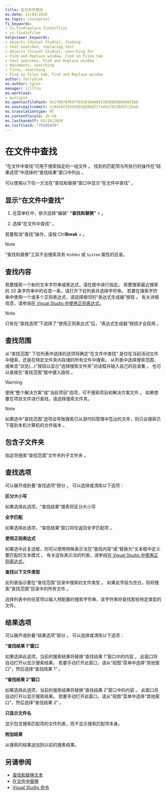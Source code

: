 ```yaml
---
title: 在文件中查找
ms.date: 11/04/2016
ms.topic: conceptual
f1_keywords:
- vs.findreplace.findinfiles
- vs.findinfiles
helpviewer_keywords:
- objects [Visual Studio], finding
- text searches, replacing text
- objects [Visual Studio], searching for
- Find and Replace window, Find in Files tab
- text searches, Find and Replace window
- documents, searching
- files, searching
- Find in Files tab, Find and Replace window
author: TerryGLee
ms.author: tglee
manager: jillfra
ms.workload:
- multiple
ms.openlocfilehash: 5e1f067df647f843819e085f283005606699f3bb
ms.sourcegitcommit: cc841df335d1d22d281871fe41e74238d2fc52a6
ms.translationtype: HT
ms.contentlocale: zh-CN
ms.lasthandoff: 03/18/2020
ms.locfileid: "75595470"
---
```

# <a name="find-in-files"></a>在文件中查找

“在文件中查找”可用于搜索指定的一组文件  。 找到的匹配项与所执行的操作在“结果选项”中选择的“查找结果”窗口中列出   。

可以使用以下任一方法在“查找和替换”窗口中显示“在文件中查找”   。

## <a name="to-display-find-in-files"></a>显示“在文件中查找”

1. 在菜单栏中，依次选择“编辑” **“查找和替换”**  >   。

1. 选择“在文件中查找”  。

若要取消“查找”操作，请按 Ctrl**Break** +   。

> [!NOTE]
> “查找和替换”工具不会搜索具有 `Hidden` 或 `System` 属性的目录。

## <a name="find-what"></a>查找内容

若要搜索一个新的文本字符串或表达式，请在框中进行指定。 若要搜索最近搜索的 20 条字符串中的任意一条，请打开下拉列表并选择字符串。 若要在搜索字符串中使用一个或多个正则表达式，请选择相邻的“表达式生成器”按钮  。 有关详细信息，请参阅[在 Visual Studio 中使用正则表达式](../ide/using-regular-expressions-in-visual-studio.md)。

> [!NOTE]
> 只有在“查找选项”下选择了“使用正则表达式”后，“表达式生成器”按钮才会启用    。

## <a name="look-in"></a>查找范围

从“查找范围”  下拉列表中选择的选项将确定“在文件中查找”  是仅在当前活动文件中搜索，还是在特定文件夹内存储的所有文件中搜索。 从列表中选择搜索范围，或单击“浏览(...)”按钮以显示“选择搜索文件夹”对话框并输入自己的目录集   。 也可以直接在“查找范围”框中键入路径  。

> [!WARNING]
> 使用“整个解决方案”或“当前项目”选项，可不搜索项目和解决方案文件   。 如果想要在项目文件进行查找，请选择搜索文件夹。

> [!NOTE]
> 如果选中“查找范围”选项会导致搜索已从源代码管理中签出的文件，则只会搜索已下载到本机计算机的文件版本  。

## <a name="include-subfolders"></a>包含子文件夹

指定将搜索“查找范围”文件夹的子文件夹  。

## <a name="find-options"></a>查找选项

可以展开或折叠“查找选项”部分  。 可以选择或清除以下选项：

**区分大小写**

如果选择此选项，“查找结果”搜索将区分大小写 

**全字匹配**

如果选择此选项，“查找结果”窗口将仅返回全字匹配项  。

**使用正则表达式**

如果选中此复选框，则可以使用特殊表示法在“查找内容”或“替换为”文本框中定义要匹配的文本模式   。 有关这些表示法的列表，请参阅[在 Visual Studio 中使用正则表达式](../ide/using-regular-expressions-in-visual-studio.md)。

**查找以下文件类型**

此列表指示要在“查找范围”目录中搜索的文件类型  。 如果此字段为空白，则将搜索“查找范围”目录中的所有文件  。

选择列表中的任意项以输入预配置的搜索字符串，该字符串将查找那些特定类型的文件。

## <a name="result-options"></a>结果选项

可以展开或折叠“结果选项”部分  。 可以选择或清除以下选项：

**“查找结果 1”窗口**

如果选择此选项，当前的搜索结果将替换“查找结果 1”窗口中的内容  。 此窗口将自动打开以显示搜索结果。 若要手动打开此窗口，请从“视图”菜单中选择“其他窗口”，然后选择“查找结果 1”    。

**“查找结果 2”窗口**

如果选择此选项，当前的搜索结果将替换“查找结果 2”窗口中的内容  。 此窗口将自动打开以显示搜索结果。 若要手动打开此窗口，请从“视图”菜单中选择“其他窗口”，然后选择“查找结果 2”    。

**只显示文件名**

显示包含搜索匹配项的文件列表，而不显示搜索匹配项本身。

**附加结果**

从搜索的结果追加到以前的搜素结果。

## <a name="see-also"></a>另请参阅

- [查找和替换文本](../ide/finding-and-replacing-text.md)
- [在文件中替换](../ide/replace-in-files.md)
- [Visual Studio 命令](../ide/reference/visual-studio-commands.md)
